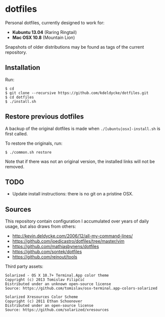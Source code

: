 dotfiles
========

Personal dotfiles, currently designed to work for:

  * **Kubuntu 13.04** (Raring Ringtail)
  * **Mac OSX 10.8** (Mountain Lion)

Snapshots of older distributions may be found as tags of the current repository.


Installation
------------

Run:

    $ cd
    $ git clone --recursive https://github.com/kdeldycke/dotfiles.git
    $ cd dotfiles
    $ ./install.sh


Restore previous dotfiles
-------------------------

A backup of the original dotfiles is made when `./[ubuntu|osx]-install.sh` is first called.

To restore the originals, run:

    $ ./common.sh restore

Note that if there was not an original version, the installed links will not be removed.


TODO
----

  * Update install instructions: there is no git on a pristine OSX.


Sources
-------

This repository contain configuration I accumulated over years of daily usage,
but also draws from others:

  * http://kevin.deldycke.com/2006/12/all-my-command-lines/
  * https://github.com/joedicastro/dotfiles/tree/master/vim
  * https://github.com/mathiasbynens/dotfiles
  * https://github.com/sontek/dotfiles
  * https://github.com/reinout/tools

Third party assets:

    Solarized - OS X 10.7+ Terminal.App color theme
    Copyright (c) 2013 Tomislav Filipčić
    Distributed under an unknown open-source license
    Source: https://github.com/tomislav/osx-terminal.app-colors-solarized

    Solarized Xresources Color Scheme
    Copyright (c) 2011 Ethan Schoonover
    Distributed under an open-source license
    Source: https://github.com/solarized/xresources
